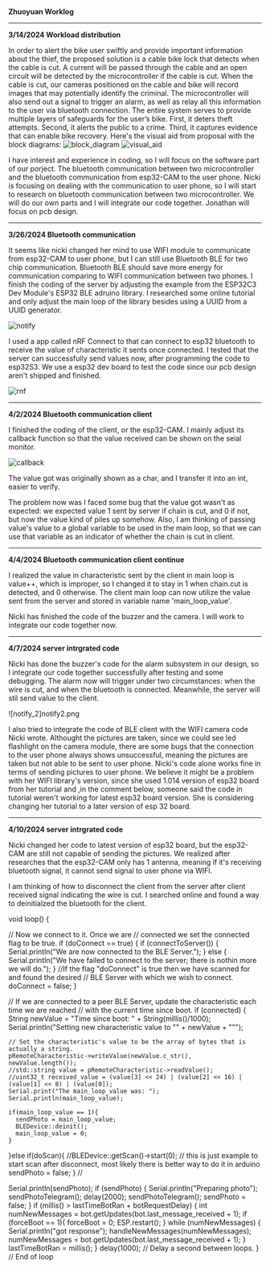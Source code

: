 **Zhuoyuan Worklog**


___________________________________________________________________________________________________________________________________________________________________________________________________
**3/14/2024 Workload distribution**


In order to alert the bike user swiftly and provide important information about the thief, the proposed solution is a cable bike lock that detects when the cable is cut. A current will be passed through the cable and an open circuit will be detected by the microcontroller if the cable is cut. When the cable is cut, our cameras positioned on the cable and bike will record images that may potentially identify the criminal. The microcontroller will also send out a signal to trigger an alarm, as well as relay all this information to the user via bluetooth connection. The entire system serves to provide multiple layers of safeguards for the user’s bike. First, it deters theft attempts. Second, it alerts the public to a crime. Third, it captures evidence that can enable bike recovery. Here's the visual aid from proposal with the block diagrams:
![block_diagram](block_diagram.png)
![visual_aid](visual_aid.png)


I have interest and experience in coding, so I will focus on the software part of our porject. The bluetooth communication between two microcontroller and the bluetooth communication from esp32-CAM to the user phone. Nicki is focusing on dealing with the communication to user phone, so I will start to research on bluetooth communication between two microcontroller. We will do our own parts and I will integrate our code together. Jonathan will focus on pcb design.
__________________________________________________________________________________________________________________________________________________________________________________________________
**3/26/2024 Bluetooth communication**


It seems like nicki changed her mind to use WIFI module to communicate from esp32-CAM to user phone, but I can still use Bluetooth BLE for two chip communication. Bluetooth BLE should save more energy for communication comparing to WIFI communication between two phones.
I finish the coding of the server by adjusting the example from the ESP32C3 Dev Module's ESP32 BLE adruino library. I researched some online tutorial and only adjust the main loop of the library besides using a UUID from a UUID generator.

![notify](notify.png)

I used a app called nRF Connect to that can connect to esp32 bluetooth to receive the value of characteristic it sents once connected. I tested that the server can successfully send values now, after programming the code to esp32S3. We use a esp32 dev board to test the code since our pcb design aren't shipped and finished.

![rnf](nrf.jpg)
__________________________________________________________________________________________________________________________________________________________________________________________________
**4/2/2024 Bluetooth communication client**

I finished the coding of the client, or the esp32-CAM. I mainly adjust its callback function so that the value received can be shown on the seial monitor.

![callback](callback.png)

The value got was originally shown as a char, and I transfer it into an int, easier to verify.

The problem now was I faced some bug that the value got wasn't as expected: we expected value 1 sent by server if chain is cut, and 0 if not, but now the value kind of piles up somehow.
Also, I am thinking of passing value's value to a global variable to be used in the main loop, so that we can use that variable as an indicator of whether the chain is cut in client.

__________________________________________________________________________________________________________________________________________________________________________________________________
**4/4/2024 Bluetooth communication client continue**

I realized the value in characteristic sent by the client in main loop is value++, which is improper, so I changed it to stay in 1 when chain.cut is detected, and 0 otherwise. The client main loop can now utilize the value sent from the server and stored in variable name 'main_loop_value'.

Nicki has finished the code of the buzzer and the camera. I will work to integrate our code together now.

__________________________________________________________________________________________________________________________________________________________________________________________________
**4/7/2024 server intrgrated code**

Nicki has done the buzzer's code for the alarm subsystem in our design, so I integrate our code together successfully after testing and some debugging. The alarm now will trigger under two circumstances: when the wire is cut, and when the bluetooth is connected. Meanwhile, the server will stil send value to the client. 

![notify_2]notify2.png

I also tried to integrate the code of BLE client with the WIFI camera code Nicki wrote. Althought the pictures are taken, since we could see led flashlight on the camera module, there are some bugs that the connection to the user phone always shows unsuccessful, meaning the pictures are taken but not able to be sent to user phone. Nicki's code alone works fine in terms of sending pictures to user phone. We believe it might be a problem with her WIFI library's version, since she used 1.014 version of esp32 board from her tutorial and ,in the comment below, someone said the code in tutorial weren't working for latest esp32 board version. She is considering changing her tutorial to a later version of esp 32 board.

__________________________________________________________________________________________________________________________________________________________________________________________________
**4/10/2024 server intrgrated code**

Nicki changed her code to latest version of esp32 board, but the esp32-CAM are still not capable of sending the pictures. We realized after researches that the esp32-CAM only has 1 antenna, meaning if it's receiving bluetooth signal, it cannot send signal to user phone via WIFI.

I am thinking of how to disconnect the client from the server after client received signal indicating the wire is cut.
I searched online and found a way to deinitialzed the bluetooth for the client.

void loop() {

  //  Now we connect to it.  Once we are 
  // connected we set the connected flag to be true.
  if (doConnect == true) {
    if (connectToServer()) {
      Serial.println("We are now connected to the BLE Server.");
    } else {
      Serial.println("We have failed to connect to the server; there is nothin more we will do.");
    }
  //If the flag "doConnect" is true then we have scanned for and found the desired
  // BLE Server with which we wish to connect. 
    doConnect = false;
  }

  // If we are connected to a peer BLE Server, update the characteristic each time we are reached
  // with the current time since boot.
  if (connected) {
    String newValue = "Time since boot: " + String(millis()/1000);
    Serial.println("Setting new characteristic value to \"" + newValue + "\"");
    
    // Set the characteristic's value to be the array of bytes that is actually a string.
    pRemoteCharacteristic->writeValue(newValue.c_str(), newValue.length());
    //std::string value = pRemoteCharacteristic->readValue();
    //uint32_t received_value = (value[3] << 24) | (value[2] << 16) | (value[1] << 8) | (value[0]);
    Serial.print("The main_loop_value was: ");
    Serial.println(main_loop_value);
    
    if(main_loop_value == 1){
      sendPhoto = main_loop_value;
      BLEDevice::deinit();
      main_loop_value = 0;
    }
  }else if(doScan){
    //BLEDevice::getScan()->start(0);  // this is just example to start scan after disconnect, most likely there is better way to do it in arduino
    sendPhoto = false;
  }
//


  Serial.println(sendPhoto);
  if (sendPhoto) {
    Serial.println("Preparing photo");
    sendPhotoTelegram(); 
    delay(2000);
    sendPhotoTelegram();
    sendPhoto = false; 
  }
  if (millis() > lastTimeBotRan + botRequestDelay)  {
    int numNewMessages = bot.getUpdates(bot.last_message_received + 1);
    if (forceBoot == 1){
      forceBoot = 0;
      ESP.restart();
    }
    while (numNewMessages) {
          Serial.println("got response");
          handleNewMessages(numNewMessages);
          numNewMessages = bot.getUpdates(bot.last_message_received + 1);
    }
    lastTimeBotRan = millis();
  }
  delay(1000); // Delay a second between loops.
} // End of loop

